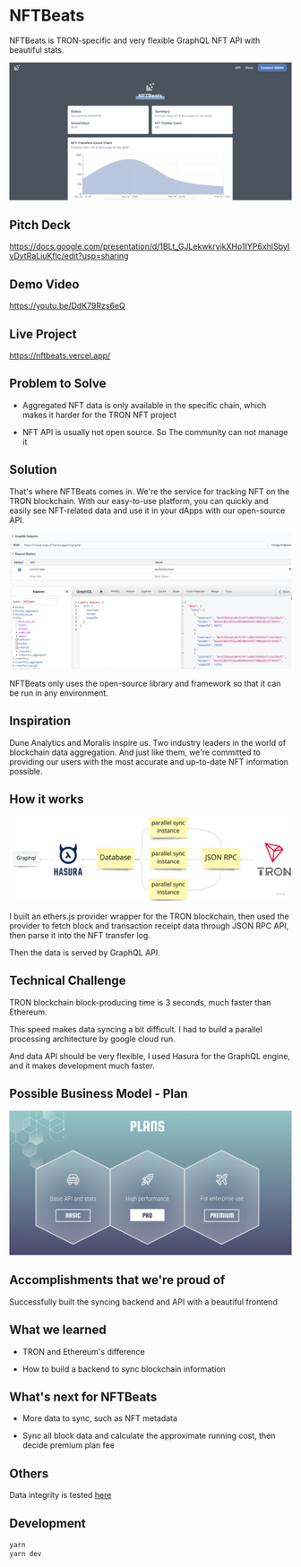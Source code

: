 # NFTBeats

NFTBeats is TRON-specific and very flexible GraphQL NFT API with beautiful stats.

![stats](./docs/stats.png)

## Pitch Deck

https://docs.google.com/presentation/d/1BLt_GJLekwkryjkXHo1IYP6xhISbyIvDvtRaLiuKflc/edit?usp=sharing

## Demo Video

https://youtu.be/DdK79Rzs6eQ

## Live Project

https://nftbeats.vercel.app/

## Problem to Solve

- Aggregated NFT data is only available in the specific chain, which makes it harder for the TRON NFT project

- NFT API is usually not open source. So The community can not manage it

## Solution

That's where NFTBeats comes in. We're the service for tracking NFT on the TRON blockchain. With our easy-to-use platform, you can quickly and easily see NFT-related data and use it in your dApps with our open-source API.

![api](./docs/api.png)

NFTBeats only uses the open-source library and framework so that it can be run in any environment.

## Inspiration

Dune Analytics and Moralis inspire us. Two industry leaders in the world of blockchain data aggregation. And just like them, we're committed to providing our users with the most accurate and up-to-date NFT information possible.

## How it works

![how-it-works](./docs/how-it-works.jpg)

I built an ethers.js provider wrapper for the TRON blockchain, then used the provider to fetch block and transaction receipt data through JSON RPC API, then parse it into the NFT transfer log.

Then the data is served by GraphQL API.

## Technical Challenge

TRON blockchain block-producing time is 3 seconds, much faster than Ethereum.

This speed makes data syncing a bit difficult. I had to build a parallel processing architecture by google cloud run.

And data API should be very flexible, I used Hasura for the GraphQL engine, and it makes development much faster.

## Possible Business Model - Plan

![plan](./docs/plan.png)

## Accomplishments that we're proud of

Successfully built the syncing backend and API with a beautiful frontend

## What we learned

- TRON and Ethereum's difference

- How to build a backend to sync blockchain information

## What's next for NFTBeats

- More data to sync, such as NFT metadata

- Sync all block data and calculate the approximate running cost, then decide premium plan fee

## Others

Data integrity is tested [here](./docs/data-integrity.md)

## Development

```
yarn
yarn dev
```

